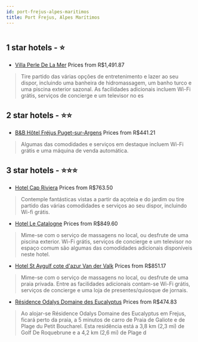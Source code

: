 ```yaml
---
id: port-frejus-alpes-maritimos
title: Port Frejus, Alpes Marítimos
---
```


<center><img src="https://i.travelapi.com/hotels/3000000/2530000/2522400/2522318/f3f20b30_b.jpg" alt="" /></center>


##  1 star hotels - ⭐️

-    [Villa Perle De La Mer](https://www.hurb.com/br/aud/https://www.hurb.com/br/hotels/port-frejus/villa-perle-de-la-mer-HT-03JW?cmp=18055) Prices from R$1,491.87
   > Tire partido das várias opções de entretenimento e lazer ao seu dispor, incluindo uma banheira de hidromassagem, um banho turco e uma piscina exterior sazonal. As facilidades adicionais incluem Wi-Fi grátis, serviços de concierge e um televisor no es

##  2 star hotels - ⭐️⭐️

-    [B&B Hôtel Fréjus Puget-sur-Argens](https://www.hurb.com/br/aud/https://www.hurb.com/br/hotels/port-frejus/b-b-hotel-frejus-puget-sur-argens-HT-IJFM?cmp=18055) Prices from R$441.21
   > Algumas das comodidades e serviços em destaque incluem Wi-Fi grátis e uma máquina de venda automática.

##  3 star hotels - ⭐️⭐️⭐️

-    [Hotel Cap Riviera](https://www.hurb.com/br/aud/https://www.hurb.com/br/hotels/port-frejus/hotel-cap-riviera-HT-RHOG?cmp=18055) Prices from R$763.50
   > Contemple fantásticas vistas a partir da açoteia e do jardim ou tire partido das várias comodidades e serviços ao seu dispor, incluindo Wi-fi grátis.
-    [Hotel Le Catalogne](https://www.hurb.com/br/aud/https://www.hurb.com/br/hotels/port-frejus/hotel-le-catalogne-HT-MZL5?cmp=18055) Prices from R$849.60
   > Mime-se com o serviço de massagens no local, ou desfrute de uma piscina exterior. Wi-Fi grátis, serviços de concierge e um televisor no espaço comum são algumas das comodidades adicionais disponíveis neste hotel.
-    [Hotel St Aygulf cote d'azur Van der Valk](https://www.hurb.com/br/aud/https://www.hurb.com/br/hotels/port-frejus/hotel-st-aygulf-cote-d-azur-van-der-valk-HT-4IX2?cmp=18055) Prices from R$851.17
   > Mime-se com o serviço de massagens no local, ou desfrute de uma praia privada. Entre as facilidades adicionais contam-se Wi-Fi grátis, serviços de concierge e uma loja de presentes/quiosque de jornais.
-    [Résidence Odalys Domaine des Eucalyptus](https://www.hurb.com/br/aud/https://www.hurb.com/br/hotels/port-frejus/residence-odalys-domaine-des-eucalyptus-HT-MZ15?cmp=18055) Prices from R$474.83
   > Ao alojar-se Résidence Odalys Domaine des Eucalyptus em Frejus, ficará perto da praia, a 5 minutos de carro de Praia de Galiote e de Plage du Petit Boucharel. Esta residência está a 3,8 km (2,3 mi) de Golf De Roquebrune e a 4,2 km (2,6 mi) de Plage d
